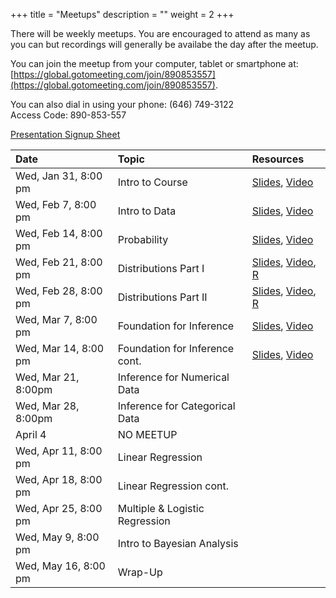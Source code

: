 +++
title = "Meetups"
description = ""
weight = 2
+++


There will be weekly meetups. You are encouraged to attend as many as you can but recordings will generally be availabe the day after the meetup.

You can join the meetup from your computer, tablet or smartphone at: [https://global.gotomeeting.com/join/890853557](https://global.gotomeeting.com/join/890853557).

You can also dial in using your phone: (646) 749-3122  
Access Code: 890-853-557


[Presentation Signup Sheet](https://docs.google.com/spreadsheets/d/16Zs__YKL76-WGqPtK_1srIOsWlI8mOmRMwmczgHLCPU/edit?usp=sharing)


Date                 | Topic                           | Resources |
:--------------------|:--------------------------------|:----------|
Wed, Jan 31, 8:00 pm | Intro to Course                 | [Slides](/slides/2018-01-31-Intro_to_Course.html), [Video](https://youtu.be/sx210soWEg0)
Wed, Feb 7, 8:00 pm  | Intro to Data                   | [Slides](/slides/2018-02-07-Intro_to_Data.html), [Video](https://youtu.be/p7vX2S7LVv4)
Wed, Feb 14, 8:00 pm | Probability                     | [Slides](/slides/2018-02-14-Probability.html), [Video](https://youtu.be/nWsa-k3vYpg)
Wed, Feb 21, 8:00 pm | Distributions Part I            | [Slides](/slides/2018-02-21-Distributions.html), [Video](https://youtu.be/099Jh0oUm9w), [R](https://github.com/jbryer/DATA606Spring2018/blob/master/R/2018-02-21.R)
Wed, Feb 28, 8:00 pm | Distributions Part II           | [Slides](/slides/2018-02-28-Distributions2.html), [Video](https://youtu.be/nYmikQEdW2Y), [R](https://github.com/jbryer/DATA606Spring2018/blob/master/R/2018-02-28.R)
Wed, Mar 7, 8:00 pm  | Foundation for Inference        | [Slides](/slides/2018-03-07-Foundation_for_Inference.html), [Video](https://youtu.be/EIN-LPgcnZE)
Wed, Mar 14, 8:00 pm | Foundation for Inference cont.  | [Slides](/slides/2018-03-14-Foundation_for_Inference2.html), [Video](https://youtu.be/Z19WnnoMRT8)
Wed, Mar 21, 8:00pm  | Inference for Numerical Data    | 
Wed, Mar 28, 8:00pm  | Inference for Categorical Data  | 
April 4              | NO MEETUP                       | 
Wed, Apr 11, 8:00 pm | Linear Regression               | 
Wed, Apr 18, 8:00 pm | Linear Regression cont.         | 
Wed, Apr 25, 8:00 pm | Multiple & Logistic Regression  | 
Wed, May 9, 8:00 pm  | Intro to Bayesian Analysis      | 
Wed, May 16, 8:00 pm | Wrap-Up                         | 

